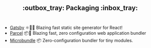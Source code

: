 <h2 align="center">
 :outbox_tray: Packaging :inbox_tray:<br><br>
</h2>

- [Gatsby](https://github.com/gatsbyjs/gatsby) ⚛️📄🚀 Blazing fast static site generator for React!
- [Parcel](https://github.com/parcel-bundler/parcel) 📦🚀 Blazing fast, zero configuration web application bundler
- [Microbundle](https://github.com/developit/microbundle) 📦 Zero-configuration bundler for tiny modules.
